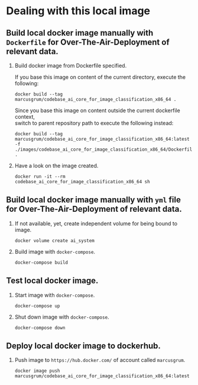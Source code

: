 
# Dealing with this local image

## Build local docker image manually with `Dockerfile` for Over-The-Air-Deployment of relevant data.

1. Build docker image from Dockerfile specified.

    If you base this image on content of the current directory, execute the following:

    ```
    docker build --tag marcusgrum/codebase_ai_core_for_image_classification_x86_64 .
    ```
	
	Since you base this image on content outside the current dockerfile context,	
	switch to parent repository path to execute the following instead:
	
	```
	docker build --tag marcusgrum/codebase_ai_core_for_image_classification_x86_64:latest -f ./images/codebase_ai_core_for_image_classification_x86_64/Dockerfile .
	```

1. Have a look on the image created.    
    
    ```
    docker run -it --rm codebase_ai_core_for_image_classification_x86_64 sh
    ```
    
## Build local docker image manually with `yml` file for Over-The-Air-Deployment of relevant data.

1. If not available, yet, create independent volume for being bound to image.

    ```
    docker volume create ai_system
    ```
    
1. Build image with `docker-compose`.
    
    ```
    docker-compose build
    ```

## Test local docker image.

1. Start image with `docker-compose`.
    
    ```
    docker-compose up
    ```
    
1. Shut down image with `docker-compose`.
    
    ```
    docker-compose down
    ```

## Deploy local docker image to dockerhub.
 
1. Push image to `https://hub.docker.com/` of account called `marcusgrum`.
    
    ```
    docker image push marcusgrum/codebase_ai_core_for_image_classification_x86_64:latest
    ```